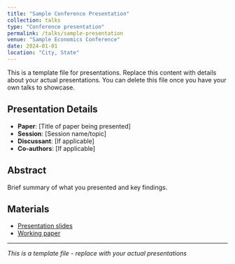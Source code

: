 ```yaml
---
title: "Sample Conference Presentation"
collection: talks
type: "Conference presentation"
permalink: /talks/sample-presentation
venue: "Sample Economics Conference"
date: 2024-01-01
location: "City, State"
---
```


This is a template file for presentations. Replace this content with details about your actual presentations. You can delete this file once you have your own talks to showcase.

## Presentation Details
- **Paper**: [Title of paper being presented]
- **Session**: [Session name/topic]
- **Discussant**: [If applicable]
- **Co-authors**: [If applicable]

## Abstract
Brief summary of what you presented and key findings.

## Materials
- [Presentation slides](/files/sample-slides.pdf)
- [Working paper](/files/sample-paper.pdf)

---
*This is a template file - replace with your actual presentations*